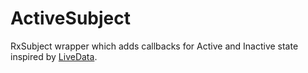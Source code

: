 # ActiveSubject

RxSubject wrapper which adds callbacks for Active and Inactive state inspired by [LiveData](https://developer.android.com/topic/libraries/architecture/livedata#extend_livedata).
